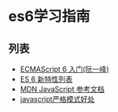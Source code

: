 # es6学习指南

## 列表
- [ECMAScript 6 入门(阮一峰)](http://es6.ruanyifeng.com/)
- [ES 6 新特性列表](https://frankfang.github.io/es-6-tutorials/)
- [MDN JavaScript 参考文档](https://developer.mozilla.org/zh-CN/docs/Web/JavaScript/Reference)
- [javascript严格模式好处](https://developer.mozilla.org/zh-CN/docs/Web/JavaScript/Reference/Strict_mode)
